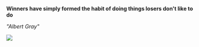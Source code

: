 **Winners have simply formed the habit of doing things losers don't like to do**

*"Albert Gray"*

![](https://api.nosense.lol/ghvc/?username=cdfrm)